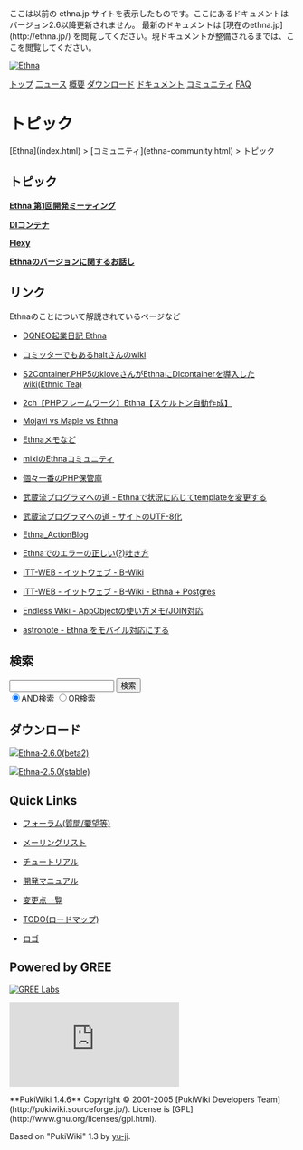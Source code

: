 <title>
トピック - Ethna - PHPウェブアプリケーションフレームワーク</title>
 <link rel="stylesheet" href="skin/ethna/ethna.css" title="ethna" type="text/css" charset="utf-8">

 <link rel="alternate" type="application/rss+xml" title="RSS" href="cmd=rss.html">

 <script type="text/javascript" src="skin/trackback.js"></script>

</head>
ここは以前の ethna.jp サイトを表示したものです。ここにあるドキュメントはバージョン2.6以降更新されません。  
最新のドキュメントは [現在のethna.jp](http://ethna.jp/) を閲覧してください。現ドキュメントが整備されるまでは、ここを閲覧してください。

<!-- ??BEGIN id:wrapper --><!-- ?? Navigator ?? ======================================================= -->

[![Ethna](image/navlogo.gif)](/)

[トップ](ethna.html "ethna (11d)") [二ュース](ethna-news.html "ethna-news (11d)") [概要](ethna-about.html "ethna-about (11d)") [ダウンロード](ethna-download.html "ethna-download (25d)") [ドキュメント](ethna-document.html "ethna-document (884d)") [コミュニティ](ethna-community.html "ethna-community (619d)") [FAQ](ethna-document-faq.html "ethna-document-faq (1240d)")

<!-- ?? Header ?? ========================================================== -->

# トピック 

<!-- ?? Content ?? ========================================================= -->
<!-- ??BEGIN id:main -->
<!-- ??BEGIN id:wrap_content -->
<!-- ??BEGIN id:content -->
<!-- ??BEGIN id:page_navigator -->
<!-- ??END id:PageNavigator -->
<!-- ??BEGIN id:body --> [Ethna](index.html) > [コミュニティ](ethna-community.html) > トピック 
## トピック [](ethna-community-topic.html#ndb1d0e8 "ndb1d0e8")

**[Ethna 第1回開発ミーティング](ethna-community-topic-meeting_20060304.html "ethna-community-topic-meeting\_20060304 (1240d)")**

**[DIコンテナ](ethna-community-topic-di_con.html "ethna-community-topic-di\_con (1240d)")**

**[Flexy](ethna-community-topic-flexy.html "ethna-community-topic-flexy (774d)")**

**[Ethnaのバージョンに関するお話し](ethna-community-topic-version_number.html "ethna-community-topic-version\_number (1240d)")**

## リンク [](ethna-community-topic.html#s5faa23a "s5faa23a")

Ethnaのことについて解説されているページなど

- [DQNEO起業日記 Ethna](http://dqn.sakusakutto.jp/ethna)

- [コミッターでもあるhaltさんのwiki](http://project-p.jp/halt/kinowiki/php/Ethna)

- [S2Container.PHP5のkloveさんがEthnaにDIcontainerを導入したwiki(Ethnic Tea)](http://cgi39.plala.or.jp/klove/w/k.cgi?page=Ethna%A4%C8DI%A5%B3%A5%F3%A5%C6%A5%CA)

- [2ch【PHPフレームワーク】Ethna【スケルトン自動作成】](http://pc8.2ch.net/test/read.cgi/php/1123070439/)

- [Mojavi vs Maple vs Ethna](http://www.ogaoga.org/pukiwiki.php?Mojavi%20vs%20Maple%20vs%20Ethna)

- [Ethnaメモなど](http://www.itt-web.net/modules/bwiki/index.php)

- [mixiのEthnaコミュニティ](http://mixi.jp/view_community.pl?id=261369)

- [個々一番のPHP保管庫](http://comimi.net/ethna/)

- [武蔵流プログラマへの道 - Ethnaで状況に応じてtemplateを変更する](http://project-p.jp/halt/anubis/blog_show/379)

- [武蔵流プログラマへの道 - サイトのUTF-8化](http://project-p.jp/halt/anubis/blog_show/376)

- [Ethna\_ActionBlog](http://ethna.wordpress.com/)

- [Ethnaでのエラーの正しい(?)吐き方](http://nnno.jp/archives/15)

- [ITT-WEB - イットウェブ - B-Wiki](http://www.itt-web.net/modules/bwiki/index.php?B-wiki%20Top)

- [ITT-WEB - イットウェブ - B-Wiki - Ethna + Postgres](http://www.itt-web.net/modules/bwiki/index.php?Ethna%20%2B%20Postgres)

- [Endless Wiki - AppObjectの使い方メモ/JOIN対応](http://www.endlessbattle.net/wiki/)

- [astronote - Ethna をモバイル対応にする](http://b.astronote.jp/log/eid72.html)

<!-- ??END id:body -->
<!-- ??BEGIN id:summary --><!-- ??END id:note -->
<!-- ??BEGIN id:trackback -->
<!-- ?? END id:trackback --><!-- ?? END id:attach -->
<!-- ?? END id:summary -->
<!-- ??END id:content -->
<!-- ?? END id:wrap_content --><!-- ??sidebar?? ========================================================== -->
<!-- ??BEGIN id:wrap_sidebar -->

<!-- ??BEGIN id:search_form -->

## 検索

<form action="http://ethna.jp/index.php?cmd=search" method="post">
            <input type="hidden" name="encode_hint" value="??">
            <input type="text" name="word" value="" size="20">
            <input type="submit" value="検索"><br>
            <input type="radio" name="type" value="AND" checked id="and_search"><label for="and_search">AND検索</label>
            <input type="radio" name="type" value="OR" id="or_search"><label for="or_search">OR検索</label>
    </form>

<!-- END id:search_form -->
<!-- ??BEGIN id:download_link -->

## ダウンロード

[![](image/minilogo.gif)Ethna-2.6.0(beta2)](ethna-download.html)

[![](image/minilogo.gif)Ethna-2.5.0(stable)](ethna-download.html)

<!-- END id:download_link -->
<!-- ??BEGIN id:download_link -->

## Quick Links

- [フォーラム(質問/要望等)](ethna-community-forum.html)
- [メーリングリスト](http://ml.ethna.jp/mailman/listinfo/users)

- [チュートリアル](ethna-document-tutorial.html)
- [開発マニュアル](ethna-document-dev_guide.html)
- [変更点一覧](ethna-document-changes.html)

- [TODO(ロードマップ)](TODO.html)
- [ロゴ](ethna-logo.html)

<!-- END id:download_link -->
<!-- ??BEGIN id:search_form -->

## Powered by GREE

 [![GREE Labs](http://labs.gree.jp/image/greelabs_logo.gif)](http://labs.gree.jp/)

<!-- END id:search_form -->
 [![SourceForge.jp](http://sourceforge.jp/sflogo.php?group_id=1343)](http://sourceforge.jp/)

<!-- ??END id:sidebar -->
<!-- ??END id:wrap_sidebar -->
<!-- ??END id:main --><!-- ?? Footer ?? ========================================================== -->
<!-- ??BEGIN id:footer -->
<!-- ??BEGIN id:copyright --> **PukiWiki 1.4.6** Copyright © 2001-2005 [PukiWiki Developers Team](http://pukiwiki.sourceforge.jp/). License is [GPL](http://www.gnu.org/licenses/gpl.html).  
 Based on "PukiWiki" 1.3 by [yu-ji](http://factage.com/yu-ji/).
<!-- ??END id:copyright -->
<!-- ??END id:footer --><!-- ?? END ?? ============================================================= -->
<!-- ??END id:wrapper -->
